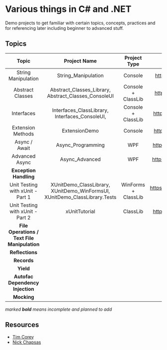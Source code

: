 # Various things in C# and .NET

Demo projects to get familiar with certain topics, concepts, practices and for referencing later including beginner to advanced stuff.

## Topics

|                    Topic                     |                         Project Name                         |    Project Type     |                 Resource(s)                 |  Topic Category   | External Libs/Packages |
| :------------------------------------------: | :----------------------------------------------------------: | :-----------------: | :-----------------------------------------: | :---------------: | :--------------------: |
|             String Manipulation              |                     String_Manipulation                      |       Console       |        https://youtu.be/ioi__WRETk4         |   General Usage   |          None          |
|               Abstract Classes               |     Abstract_Classes_Library, Abstract_Classes_ConsoleUI     | Console + ClassLib  |        https://youtu.be/jRkmPRk5j2E         | General Knowledge |          None          |
|                  Interfaces                  |        Interfaces_ClassLibrary, Interfaces_ConsoleUI,        | Console + ClassLib  |        https://youtu.be/A7qwuFnyIpM         | General Knowledge |          None          |
|              Extension Methods               |                        ExtensionDemo                         |       Console       |        https://youtu.be/C_1DzspLy4Y         | General Knowledge |          None          |
|                Async / Await                 |                      Async_Programming                       |         WPF         |        https://youtu.be/2moh18sh5p4         |   Intermediate    |          None          |
|                Advanced Async                |                        Async_Advanced                        |         WPF         |        https://youtu.be/ZTKGRJy5P2M         |   Intermediate    |          None          |
|            **Exception Handling**            |                                                              |                     |                                             |                   |          None          |
|      Unit Testing with xUnit -  Part 1       | XUnitDemo_ClassLibrary, XUnitDemo_WinFormsUI, XUnitDemo_ClassLibrary.Tests | WinForms + ClassLib | https://www.youtube.com/watch?v=ub3P8c87cwk |     Advanced      |         xUnit          |
|      Unit Testing with xUnit -  Part 2       |                        xUnitTutorial                         |      ClassLib       |        https://youtu.be/2Wp8en1I9oQ         |     Advanced      |         xUnit          |
| **File Operations / Text File Manipulation** |                                                              |                     |                                             |                   |                        |
|               **Reflections**                |                                                              |                     |                                             |                   |                        |
|                 **Records**                  |                                                              |                     |                                             |                   |                        |
|                  **Yield**                   |                                                              |                     |                                             |                   |                        |
|       **Autofac Dependency Injection**       |                                                              |                     |                                             |   Intermediate    |        Autofac         |
|                 **Mocking**                  |                                                              |                     |                                             |                   |          Moq           |

*marked **bold** means incomplete and planned to add*

## Resources

- [Tim Corey](https://www.youtube.com/channel/UC-ptWR16ITQyYOglXyQmpzw) 
- [Nick Chapsas](https://www.youtube.com/channel/UCrkPsvLGln62OMZRO6K-llg)

